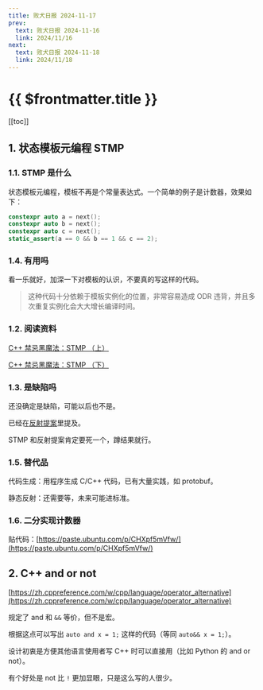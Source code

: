 ```yaml
---
title: 败犬日报 2024-11-17
prev:
  text: 败犬日报 2024-11-16
  link: 2024/11/16
next:
  text: 败犬日报 2024-11-18
  link: 2024/11/18
---
```


# {{ $frontmatter.title }}

[[toc]]

## 1. 状态模板元编程 STMP

### 1.1. STMP 是什么

状态模板元编程，模板不再是个常量表达式。一个简单的例子是计数器，效果如下：

```cpp
constexpr auto a = next();
constexpr auto b = next();
constexpr auto c = next();
static_assert(a == 0 && b == 1 && c == 2);
```

### 1.4. 有用吗

看一乐就好，加深一下对模板的认识，不要真的写这样的代码。

> 这种代码十分依赖于模板实例化的位置，非常容易造成 ODR 违背，并且多次重复实例化会大大增长编译时间。

### 1.2. 阅读资料

[C++ 禁忌黑魔法：STMP （上）](https://www.ykiko.me/zh-cn/articles/646752343/)

[C++ 禁忌黑魔法：STMP （下）](https://www.ykiko.me/zh-cn/articles/646812253/)

### 1.3. 是缺陷吗

还没确定是缺陷，可能以后也不是。

已经在[反射提案](https://wg21.link/p2996)里提及。

STMP 和反射提案肯定要死一个，蹲结果就行。

### 1.5. 替代品

代码生成：用程序生成 C/C++ 代码，已有大量实践，如 protobuf。

静态反射：还需要等，未来可能进标准。

### 1.6. 二分实现计数器

贴代码：[https://paste.ubuntu.com/p/CHXpf5mVfw/](https://paste.ubuntu.com/p/CHXpf5mVfw/)

## 2. C++ and or not

[https://zh.cppreference.com/w/cpp/language/operator_alternative](https://zh.cppreference.com/w/cpp/language/operator_alternative)

规定了 and 和 `&&` 等价，但不是宏。

根据这点可以写出 `auto and x = 1;` 这样的代码（等同 `auto&& x = 1;`）。

设计初衷是方便其他语言使用者写 C++ 时可以直接用（比如 Python 的 and or not）。

有个好处是 not 比 `!` 更加显眼，只是这么写的人很少。
